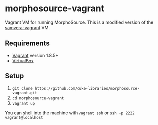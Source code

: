 # morphosource-vagrant
Vagrant VM for running MorphoSource. This is a modified version of the [samvera-vagrant](https://github.com/samvera-labs/samvera-vagrant) VM.

## Requirements

* [Vagrant](https://www.vagrantup.com/) version 1.8.5+
* [VirtualBox](https://www.virtualbox.org/)

## Setup

1. `git clone https://github.com/duke-libraries/morphosource-vagrant.git`
2. `cd morphosource-vagrant`
3. `vagrant up`

You can shell into the machine with `vagrant ssh` or `ssh -p 2222 vagrant@localhost`
